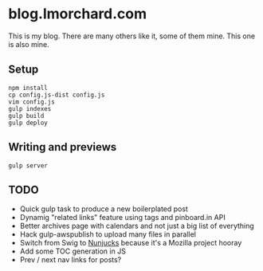 # blog.lmorchard.com

This is my blog. There are many others like it, some of them mine. This one is
also mine.

## Setup
```
npm install
cp config.js-dist config.js
vim config.js
gulp indexes
gulp build
gulp deploy
```

## Writing and previews
```
gulp server
```

## TODO

* Quick gulp task to produce a new boilerplated post
* Dynamig "related links" feature using tags and pinboard.in API
* Better archives page with calendars and not just a big list of everything
* Hack gulp-awspublish to upload many files in parallel
* Switch from Swig to [Nunjucks](http://mozilla.github.io/nunjucks/) because it's a Mozilla project hooray
* Add some TOC generation in JS
* Prev / next nav links for posts?
